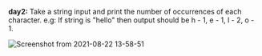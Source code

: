 **day2:**
Take a string input and print the number of occurrences of each character.
e.g: If string is "hello" then output should be h - 1, e - 1, l - 2, o - 1.








![Screenshot from 2021-08-22 13-58-51](https://user-images.githubusercontent.com/52309838/130347855-975fb857-20c5-4388-b4cc-b50000cfd360.png)

